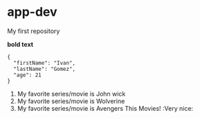 # app-dev
My first repository

**bold text**
```
{
  "firstName": "Ivan",
  "lastName": "Gomez",
  "age": 21
}
```

1. My favorite series/movie is John wick
2. My favorite series/movie is Wolverine
3. My favorite series/movie is Avengers
   This Movies! :Very nice:
